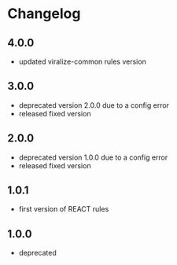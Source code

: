 # Changelog

## 4.0.0

- updated viralize-common rules version

## 3.0.0

- deprecated version 2.0.0 due to a config error
- released fixed version

## 2.0.0

- deprecated version 1.0.0 due to a config error
- released fixed version

## 1.0.1

- first version of REACT rules

## 1.0.0

- deprecated